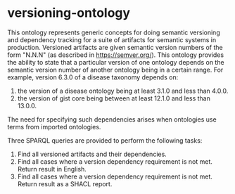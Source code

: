 # versioning-ontology
This ontology represents generic concepts for doing semantic versioning and dependency tracking for a suite of artifacts for semantic systems in production.  Versioned artifacts are given semantic version numbers of the form "N.N.N" (as described in https://semver.org/). This ontology provides the ability to state that a particular version of one ontology depends on the semantic version number of another ontology being in a certain range.  For example, version 6.3.0 of a disease taxonomy depends on:
1. the version of a disease ontology being at least 3.1.0 and less than 4.0.0. 
2. the version of gist core being between at least 12.1.0 and less than 13.0.0.

The need for specifying such dependencies arises when ontologies use terms from imported ontologies.

Three SPARQL queries are provided to perform the following tasks:
1. Find all versioned artifacts and their dependencies.
2. Find all cases where a version dependency requirement is not met. Return result in English.
3. Find all cases where a version dependency requirement is not met. Return result as a SHACL report.

